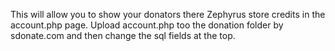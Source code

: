 This will allow you to show your donators there Zephyrus store credits in the account.php page.
Upload account.php too the donation folder by sdonate.com and then change the sql fields at the top.
